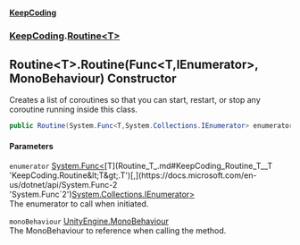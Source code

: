 #### [KeepCoding](index.md 'index')
### [KeepCoding](KeepCoding.md 'KeepCoding').[Routine&lt;T&gt;](Routine_T_.md 'KeepCoding.Routine&lt;T&gt;')
## Routine&lt;T&gt;.Routine(Func&lt;T,IEnumerator&gt;, MonoBehaviour) Constructor
Creates a list of coroutines so that you can start, restart, or stop any coroutine running inside this class.  
```csharp
public Routine(System.Func<T,System.Collections.IEnumerator> enumerator, MonoBehaviour monoBehaviour);
```
#### Parameters
<a name='KeepCoding_Routine_T__Routine(System_Func_T_System_Collections_IEnumerator__MonoBehaviour)_enumerator'></a>
`enumerator` [System.Func&lt;](https://docs.microsoft.com/en-us/dotnet/api/System.Func-2 'System.Func`2')[T](Routine_T_.md#KeepCoding_Routine_T__T 'KeepCoding.Routine&lt;T&gt;.T')[,](https://docs.microsoft.com/en-us/dotnet/api/System.Func-2 'System.Func`2')[System.Collections.IEnumerator](https://docs.microsoft.com/en-us/dotnet/api/System.Collections.IEnumerator 'System.Collections.IEnumerator')[&gt;](https://docs.microsoft.com/en-us/dotnet/api/System.Func-2 'System.Func`2')  
The enumerator to call when initiated.
  
<a name='KeepCoding_Routine_T__Routine(System_Func_T_System_Collections_IEnumerator__MonoBehaviour)_monoBehaviour'></a>
`monoBehaviour` [UnityEngine.MonoBehaviour](https://docs.microsoft.com/en-us/dotnet/api/UnityEngine.MonoBehaviour 'UnityEngine.MonoBehaviour')  
The MonoBehaviour to reference when calling the method.
  
